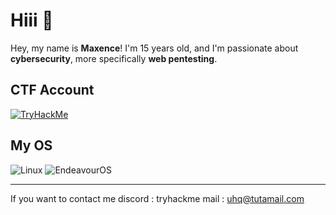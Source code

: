 # Hiii 👋

Hey, my name is **Maxence**! I'm 15 years old, and I'm passionate about **cybersecurity**, more specifically **web pentesting**.

## CTF Account
[![TryHackMe](https://tryhackme-badges.s3.amazonaws.com/wakm)](https://tryhackme.com/p/wakm)


## My OS
![Linux](https://img.shields.io/badge/Linux-EndeavourOS-0078D6?style=for-the-badge&logo=linux&logoColor=white)
![EndeavourOS](https://img.shields.io/badge/EndeavourOS-5A67D8?style=for-the-badge&logo=arch-linux&logoColor=white)


---
If you want to contact me
discord : tryhackme
mail : uhq@tutamail.com

